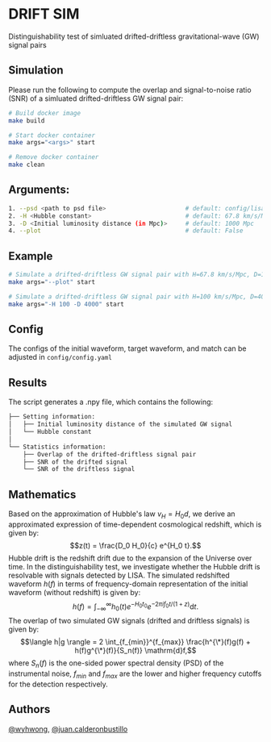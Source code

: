 # DRIFT SIM
Distinguishability test of simluated drifted-driftless gravitational-wave (GW) signal pairs

## Simulation
Please run the following to compute the overlap and signal-to-noise ratio (SNR) of a simluated drifted-driftless GW signal pair:
```bash
# Build docker image
make build

# Start docker container
make args="<args>" start

# Remove docker container
make clean
```

## Arguments:
```bash
1. --psd <path to psd file>                      # default: config/lisa.txt
2. -H <Hubble constant>                          # default: 67.8 km/s/Mpc
3. -D <Initial luminosity distance (in Mpc)>     # default: 1000 Mpc
4. --plot                                        # default: False
```
## Example
```bash
# Simulate a drifted-driftless GW signal pair with H=67.8 km/s/Mpc, D=1000 Mpc. Visualize the frequency-domain GW pair 
make args="--plot" start

# Simulate a drifted-driftless GW signal pair with H=100 km/s/Mpc, D=4000 Mpc.
make args="-H 100 -D 4000" start
```

## Config
The configs of the initial waveform, target waveform, and match can be adjusted in `config/config.yaml`

## Results
The script generates a .npy file, which contains the following:
```bash
├── Setting information:
│   ├── Initial luminosity distance of the simulated GW signal
│   └── Hubble constant
│
└── Statistics information:
    ├── Overlap of the drifted-driftless signal pair
    ├── SNR of the drifted signal
    └── SNR of the driftless signal
```

## Mathematics
Based on the approximation of Hubble's law $v_H = H_0 d$, we derive an approximated expression of time-dependent cosmological redshift, which is given by:
    $$z(t) = \frac{D_0 H_0}{c} e^{H_0 t}.$$
Hubble drift is the redshift drift due to the expansion of the Universe over time. In the distinguishability test, we investigate whether the Hubble drift is resolvable with signals detected by LISA. The simulated redshifted waveform $h(f)$ in terms of frequency-domain representation of the initial waveform (without redshift) is given by:
    $$h(f) = \int_{-\infty}^{\infty} h_0(t)e^{-H_0t_0}e^{-2\pi if_{0}t/(1 + z)} \mathrm{d}t.$$
The overlap of two simulated GW signals (drifted and driftless signals) is given by:
    $$\langle h|g \rangle = 2 \int_{f_{min}}^{f_{max}} \frac{h^{\*}(f)g(f) + h(f)g^{\*}(f)}{S_n(f)} \mathrm{d}f,$$
where $S_n(f)$ is the one-sided power spectral density (PSD) of the instrumental noise, $f_{min}$ and $f_{max}$ are the lower and higher frequency cutoffs for the detection respectively.

## Authors
[@wyhwong](https://github.com/wyhwong), [@juan.calderonbustillo](https://git.ligo.org/juan.calderonbustillo)
